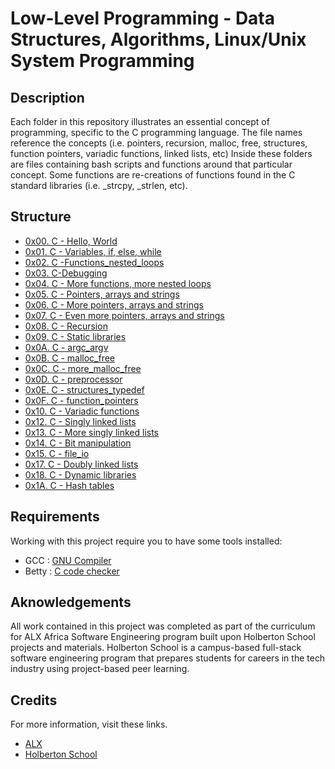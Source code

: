 # Low-Level Programming - Data Structures, Algorithms, Linux/Unix System Programming

## Description
Each folder in this repository illustrates an essential concept of programming, specific to the C programming language. The file names reference the concepts (i.e. pointers, recursion, malloc, free, structures, function pointers, variadic functions, linked lists, etc) Inside these folders are files containing bash scripts and functions around that particular concept. Some functions are re-creations of functions found in the C standard libraries (i.e. _strcpy, _strlen, etc).


## Structure


* [0x00. C - Hello, World](./0x00-hello_world)
* [0x01. C - Variables, if, else, while](./0x01-variables_if_else_while/)
* [0x02. C -Functions_nested_loops](./0x02-functions_nested_loops/)
* [0x03. C-Debugging](./0x03-debugging/)
* [0x04. C - More functions, more nested loops](./0x04-more_functions_nested_loops/)
* [0x05. C - Pointers, arrays and strings](./0x05-pointers_arrays_strings/)
* [0x06. C - More pointers, arrays and strings](./0x06-pointers_arrays_strings/)
* [0x07. C - Even more pointers, arrays and strings](./0x07-pointers_arrays_strings/)
* [0x08. C - Recursion](./0x08-recursion/)
* [0x09. C - Static libraries](./0x09-static_libraries/)
* [0x0A. C - argc_argv](./0x0A-argc_argv/)
* [0x0B. C - malloc_free](./0x0B-malloc_free/)
* [0x0C. C - more_malloc_free](./0x0C-more_malloc_free/)
* [0x0D. C - preprocessor](./0x0D-preprocessor/)
* [0x0E. C - structures_typedef](./0x0E-structures_typedef/)
* [0x0F. C - function_pointers](./0x0F-function_pointers/)
* [0x10. C - Variadic functions](./0x10-variadic_functions/)
* [0x12. C - Singly linked lists](./0x12-singly_linked_lists/)
* [0x13. C - More singly linked lists](./0x13-more_singly_linked_lists/)
* [0x14. C - Bit manipulation](./0x14-bit_manipulation/)
* [0x15. C - file_io](./0x15-file_io/)
* [0x17. C - Doubly linked lists](./0x17-doubly_linked_lists/)
* [0x18. C - Dynamic libraries](./0x18-dynamic_libraries/)
* [0x1A. C - Hash tables](./0x1A-hash_tables/)



## Requirements

Working with this project require you to have some tools installed:
* GCC : [GNU Compiler](https://gcc.gnu.org/)
* Betty  : [C code checker](https://github.com/holbertonschool/Betty.git)


## Aknowledgements

All work contained in this project was completed as part of the curriculum for ALX Africa Software Engineering program built upon Holberton School projects and materials. Holberton School is a campus-based full-stack software engineering program that prepares students for careers in the tech industry using project-based peer learning.


## Credits
For more information, visit these links.

* [ALX ](https://www.alxafrica.com/)
* [Holberton School](https://www.holbertonschool.com/)
